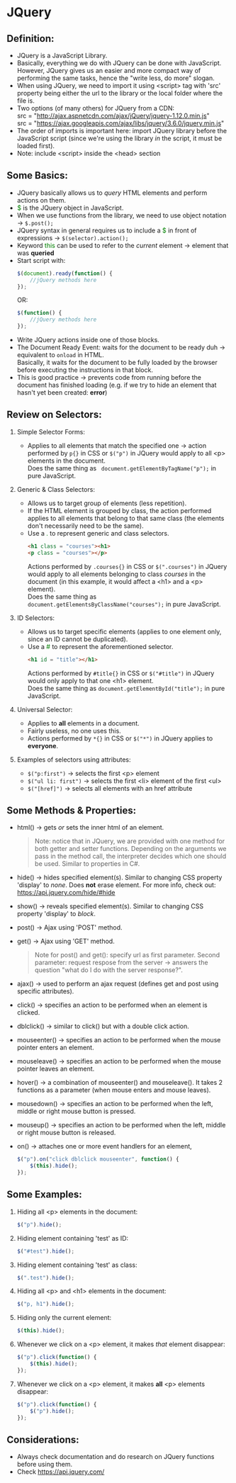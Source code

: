 # JQuery

## Definition:

- JQuery is a JavaScript Library.
- Basically, everything we do with JQuery can be done with JavaScript. However, JQuery gives us an easier and more compact way of performing the same tasks, hence the "write less, do more" slogan.
- When using JQuery, we need to import it using \<script> tag with 'src' property being either the url to the library or the local folder where the file is.
- Two options (of many others) for JQuery from a CDN: <br>
    src = "http://ajax.aspnetcdn.com/ajax/jQuery/jquery-1.12.0.min.js" <br>
    src = "https://ajax.googleapis.com/ajax/libs/jquery/3.6.0/jquery.min.js" 
- The order of imports is important here: import JQuery library before the JavaScript script (since we're using the library <i>in</i> the script, it must be loaded first).
- Note: include \<script> inside the \<head> section <br>


## Some Basics:

- JQuery basically allows us to <i>query</i> HTML elements and perform actions on them.
- <span style="color: green">$</span> is the JQuery object in JavaScript.
- When we use functions from the library, we need to use object notation -> <code>$.post();</code>
- JQuery syntax in general requires us to include a <span style = "color: green">$</span> in front of expressions -> <code>\$(selector).action();</code>
- Keyword <span style="color: green">this</span> can be used to refer to the <i>current</i> element -> element that was <b>queried</b>
- Start script with:
    ```js
    $(document).ready(function() {
        //jQuery methods here
    });
    ```
    OR:
    ```js
    $(function() {
        //jQuery methods here
    });
    ```
- Write JQuery actions inside one of those blocks.
- The Document Ready Event: waits for the document to be ready duh -> equivalent to <code>onload</code> in HTML. <br>
    Basically, it waits for the document to be fully loaded by the browser before executing the instructions in that block.
- This is good practice -> prevents code from running before the document has finished loading (e.g. if we try to hide an element that hasn't yet been created: <b>error</b>) <br>

## Review on Selectors:

1. Simple Selector Forms:
    - Applies to all elements that match the specified one -> action performed by <code>p{}</code> in CSS or <code>\$("p")</code> in JQuery would apply to all \<p> elements in the document. <br>
    Does the same thing as <code> document.getElementByTagName("p");</code> in pure JavaScript.

2. Generic & Class Selectors:
    - Allows us to target group of elements (less repetition).
    - If the HTML element is grouped by class, the action performed applies to all elements that belong to that same class (the elements don't necessarily need to be the same).
    - Use a <span style="color: green">.</span> to represent generic and class selectors.
        ```html
        <h1 class = "courses"><h1>
        <p class = "courses"></p>
        ```
        Actions performed by <code>.courses{}</code> in CSS or <code>\$(".courses")</code> in JQuery would apply to all elements belonging to class <i>courses</i> in the document (in this example, it would affect a \<h1> and a \<p> element). <br>
        Does the same thing as <code>document.getElementsByClassName("courses");</code> in pure JavaScript. <br>

3. ID Selectors:
    - Allows us to target specific elements (applies to one element only, since an ID cannot be duplicated).
    - Use a <span style="color: green">#</span> to represent the aforementioned selector.
        ```html
        <h1 id = "title"></h1>
        ```
        Actions performed by <code>#title{}</code> in CSS or <code>\$("#title")</code> in JQuery would only apply to that one \<h1> element. <br>
        Does the same thing as <code>document.getElementById("title");</code> in pure JavaScript.<br>

4. Universal Selector:
    - Applies to <b>all</b> elements in a document.
    - Fairly useless, no one uses this.
    - Actions performed by <code>\*{}</code> in CSS or <code>$("*")</code> in JQuery applies to <b>everyone</b>. <br>

5. Examples of selectors using attributes:
    - <code>$("p:first")</code> -> selects the first \<p> element
    - <code>$("ul li: first")</code> -> selects the first \<li> element of the first \<ul>
    - <code>$("[href]")</code> -> selects all elements with an href attribute

## Some Methods & Properties:

- html() -> gets <i>or</i> sets the inner html of an element.
    <blockquote>
        Note: notice that in JQuery, we are provided with one method for both getter and setter functions. Depending on the arguments we pass in the method call, the interpreter decides which one should be used. Similar to properties in C#.
    </blockquote> 

- hide() -> hides specified element(s). Similar to changing CSS property 'display' to <i>none</i>. Does <b>not</b> erase element. For more info, check out: https://api.jquery.com/hide/#hide

- show() -> reveals specified element(s). Similar to changing CSS property 'display' to <i>block</i>.

- post() -> Ajax using 'POST' method.

- get() -> Ajax using 'GET' method.
    <blockquote>
        Note for post() and get(): specify url as first parameter.
        Second parameter: request respose from the server -> answers the question "what do I do with the server response?".
    </blockquote> 

- ajax() -> used to perform an ajax request (defines get and post using specific attributes).

- click() -> specifies an action to be performed when an element is clicked.

- dblclick() -> similar to click() but with a double click action.

- mouseenter() -> specifies an action to be performed when the mouse pointer enters an element.

- mouseleave() -> specifies an action to be performed when the mouse pointer leaves an element.

- hover() -> a combination of mouseenter() and mouseleave(). It takes 2 functions as a parameter (when mouse enters and mouse leaves).

- mousedown() -> specifies an action to be performed when the left, middle or right mouse button is pressed.

- mouseup() -> specifies an action to be performed when the left, middle or right mouse button is released.

- on() -> attaches one or more event handlers for an element,
    ```js
    $("p").on("click dblclick mouseenter", function() {
        $(this).hide();
    });
    ```

## Some Examples:

1. Hiding all \<p> elements in the document:
    ```js
    $("p").hide(); 
    ```
2. Hiding element containing 'test' as ID:
    ```js
    $("#test").hide(); 
    ```
3. Hiding element containing 'test' as class:
    ```js
    $(".test").hide(); 
    ```
4. Hiding all \<p> and \<h1> elements in the document:
    ```js
    $("p, h1").hide(); 
    ```
5. Hiding only the current element:
    ```js
    $(this).hide(); 
    ```
6. Whenever we click on a \<p> element, it makes <i>that</i> element disappear:
    ```js
    $("p").click(function() {
        $(this).hide();
    });
    ```
7. Whenever we click on a \<p> element, it makes <b>all</b> \<p> elements disappear:
    ```js
    $("p").click(function() {
        $("p").hide();
    });
    ```
## Considerations:

- Always check documentation and do research on JQuery functions before using them.
- Check https://api.jquery.com/